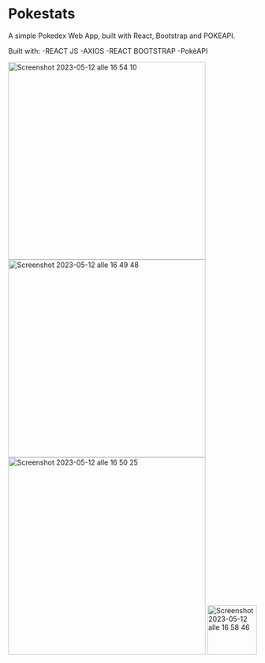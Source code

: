 # Pokestats
A simple Pokedex Web App, built with React, Bootstrap and POKEAPI.

Built with:
-REACT JS
-AXIOS
-REACT BOOTSTRAP
-PokèAPI


<img width="400" alt="Screenshot 2023-05-12 alle 16 54 10" src="https://github.com/emanuelprimavera/Pokestats/assets/132995917/50f1d1c7-ef89-47b6-b611-ddd1f8e125f0">
<img width="400" alt="Screenshot 2023-05-12 alle 16 49 48" src="https://github.com/emanuelprimavera/Pokestats/assets/132995917/8bedee4f-4b28-40be-bcbf-e5a09b70a6c3">
<img width="400" alt="Screenshot 2023-05-12 alle 16 50 25" src="https://github.com/emanuelprimavera/Pokestats/assets/132995917/394a5ac2-15c6-410a-8d15-c661d69be909">
<img width="100" alt="Screenshot 2023-05-12 alle 16 58 46" src="https://github.com/emanuelprimavera/Pokestats/assets/132995917/8fb53746-7fdb-4996-9e7d-d0ea230feebc">

